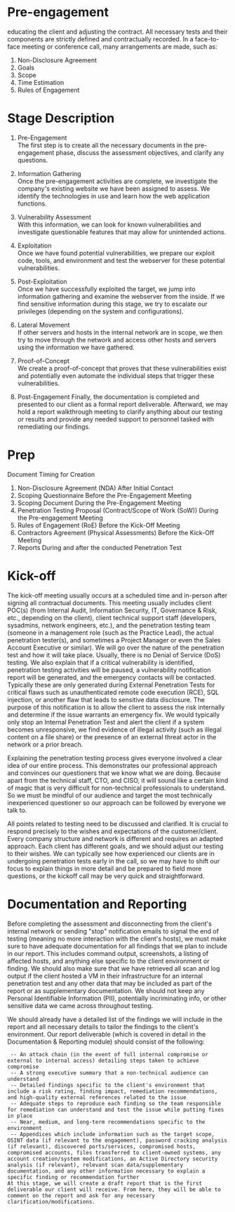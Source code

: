 

# Pre-engagement 

educating the client and adjusting the contract. All necessary tests and their components are strictly defined and contractually recorded. In a face-to-face meeting or conference call, many arrangements are made, such as:

1.  Non-Disclosure Agreement
2.  Goals
3.  Scope
4.  Time Estimation
5.  Rules of Engagement



# Stage	Description

1.  Pre-Engagement	
The first step is to create all the necessary documents in the pre-engagement phase, discuss the assessment objectives, and clarify any questions.

2.  Information Gathering	
Once the pre-engagement activities are complete, we investigate the company's existing website we have been assigned to assess. We identify the technologies in use and learn how the web application functions.

3.  Vulnerability Assessment	
With this information, we can look for known vulnerabilities and investigate questionable features that may allow for unintended actions.

4.  Exploitation	
Once we have found potential vulnerabilities, we prepare our exploit code, tools, and environment and test the webserver for these potential vulnerabilities.

5.  Post-Exploitation	
Once we have successfully exploited the target, we jump into information gathering and examine the webserver from the inside. If we find sensitive information during this stage, we try to escalate our privileges (depending on the system and configurations).

6.  Lateral Movement	
If other servers and hosts in the internal network are in scope, we then try to move through the network and access other hosts and servers using the information we have gathered.

7.  Proof-of-Concept	
We create a proof-of-concept that proves that these vulnerabilities exist and potentially even automate the individual steps that trigger these vulnerabilities.

8.  Post-Engagement	
Finally, the documentation is completed and presented to our client as a formal report deliverable. Afterward, we may hold a report walkthrough meeting to clarify anything about our testing or results and provide any needed support to personnel tasked with remediating our findings.


##
##
##

# Prep

Document	Timing for Creation
1. Non-Disclosure Agreement (NDA)	After Initial Contact
2. Scoping Questionnaire	Before the Pre-Engagement Meeting
3. Scoping Document	During the Pre-Engagement Meeting
4. Penetration Testing Proposal (Contract/Scope of Work (SoW))	During the Pre-engagement Meeting
5. Rules of Engagement (RoE)	Before the Kick-Off Meeting
6. Contractors Agreement (Physical Assessments)	Before the Kick-Off Meeting
7. Reports	During and after the conducted Penetration Test

##
##

# Kick-off

The kick-off meeting usually occurs at a scheduled time and in-person after signing all contractual documents. This meeting usually includes client POC(s) (from Internal Audit, Information Security, IT, Governance & Risk, etc., depending on the client), client technical support staff (developers, sysadmins, network engineers, etc.), and the penetration testing team (someone in a management role (such as the Practice Lead), the actual penetration tester(s), and sometimes a Project Manager or even the Sales Account Executive or similar). We will go over the nature of the penetration test and how it will take place. Usually, there is no Denial of Service (DoS) testing. We also explain that if a critical vulnerability is identified, penetration testing activities will be paused, a vulnerability notification report will be generated, and the emergency contacts will be contacted. Typically these are only generated during External Penetration Tests for critical flaws such as unauthenticated remote code execution (RCE), SQL injection, or another flaw that leads to sensitive data disclosure. The purpose of this notification is to allow the client to assess the risk internally and determine if the issue warrants an emergency fix. We would typically only stop an Internal Penetration Test and alert the client if a system becomes unresponsive, we find evidence of illegal activity (such as illegal content on a file share) or the presence of an external threat actor in the network or a prior breach.

Explaining the penetration testing process gives everyone involved a clear idea of our entire process. This demonstrates our professional approach and convinces our questioners that we know what we are doing. Because apart from the technical staff, CTO, and CISO, it will sound like a certain kind of magic that is very difficult for non-technical professionals to understand. So we must be mindful of our audience and target the most technically inexperienced questioner so our approach can be followed by everyone we talk to.

All points related to testing need to be discussed and clarified. It is crucial to respond precisely to the wishes and expectations of the customer/client. Every company structure and network is different and requires an adapted approach. Each client has different goals, and we should adjust our testing to their wishes. We can typically see how experienced our clients are in undergoing penetration tests early in the call, so we may have to shift our focus to explain things in more detail and be prepared to field more questions, or the kickoff call may be very quick and straightforward.

##


# Documentation and Reporting

Before completing the assessment and disconnecting from the client's internal network or sending "stop" notification emails to signal the end of testing (meaning no more interaction with the client's hosts), we must make sure to have adequate documentation for all findings that we plan to include in our report. This includes command output, screenshots, a listing of affected hosts, and anything else specific to the client environment or finding. We should also make sure that we have retrieved all scan and log output if the client hosted a VM in their infrastructure for an internal penetration test and any other data that may be included as part of the report or as supplementary documentation. We should not keep any Personal Identifiable Information (PII), potentially incriminating info, or other sensitive data we came across throughout testing.

We should already have a detailed list of the findings we will include in the report and all necessary details to tailor the findings to the client's environment. Our report deliverable (which is covered in detail in the Documentation & Reporting module) should consist of the following:
```
 -- An attack chain (in the event of full internal compromise or external to internal access) detailing steps taken to achieve compromise
 -- A strong executive summary that a non-technical audience can understand
 -- Detailed findings specific to the client's environment that include a risk rating, finding impact, remediation recommendations, and high-quality external references related to the issue
 -- Adequate steps to reproduce each finding so the team responsible for remediation can understand and test the issue while putting fixes in place
 -- Near, medium, and long-term recommendations specific to the environment
 -- Appendices which include information such as the target scope, OSINT data (if relevant to the engagement), password cracking analysis (if relevant), discovered ports/services, compromised hosts, compromised accounts, files transferred to client-owned systems, any account creation/system modifications, an Active Directory security analysis (if relevant), relevant scan data/supplementary documentation, and any other information necessary to explain a specific finding or recommendation further
At this stage, we will create a draft report that is the first deliverable our client will receive. From here, they will be able to comment on the report and ask for any necessary clarification/modifications.

```
